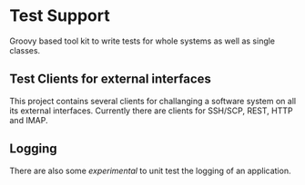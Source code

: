 Test Support
============

Groovy based tool kit to write tests for whole systems as well as single classes.

Test Clients for external interfaces
------------------------------------

This project contains several clients for challanging a software system on all its external interfaces. Currently there are clients for SSH/SCP, REST, HTTP and IMAP.

Logging
-------

There are also some *experimental* to unit test the logging of an application.

